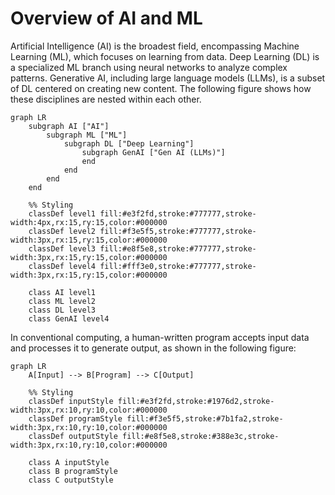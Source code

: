 
# Overview of AI and ML

Artificial Intelligence (AI) is the broadest field, encompassing Machine Learning (ML), which focuses on learning from data. Deep Learning (DL) is a specialized ML branch using neural networks to analyze complex patterns. Generative AI, including large language models (LLMs), is a subset of DL centered on creating new content. The following figure shows how these disciplines are nested within each other.

```mermaid
graph LR
    subgraph AI ["AI"]
        subgraph ML ["ML"]
            subgraph DL ["Deep Learning"]
                subgraph GenAI ["Gen AI (LLMs)"]
                end
            end
        end
    end
    
    %% Styling
    classDef level1 fill:#e3f2fd,stroke:#777777,stroke-width:4px,rx:15,ry:15,color:#000000
    classDef level2 fill:#f3e5f5,stroke:#777777,stroke-width:3px,rx:15,ry:15,color:#000000
    classDef level3 fill:#e8f5e8,stroke:#777777,stroke-width:3px,rx:15,ry:15,color:#000000
    classDef level4 fill:#fff3e0,stroke:#777777,stroke-width:3px,rx:15,ry:15,color:#000000
    
    class AI level1
    class ML level2
    class DL level3
    class GenAI level4
```

In conventional computing, a human-written program accepts input data and processes it to generate output, as shown in the following figure:

```mermaid
graph LR
    A[Input] --> B[Program] --> C[Output]
    
    %% Styling
    classDef inputStyle fill:#e3f2fd,stroke:#1976d2,stroke-width:3px,rx:10,ry:10,color:#000000
    classDef programStyle fill:#f3e5f5,stroke:#7b1fa2,stroke-width:3px,rx:10,ry:10,color:#000000
    classDef outputStyle fill:#e8f5e8,stroke:#388e3c,stroke-width:3px,rx:10,ry:10,color:#000000
    
    class A inputStyle
    class B programStyle
    class C outputStyle
```
